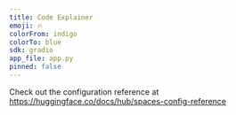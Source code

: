 ```yaml
---
title: Code Explainer
emoji: 🔥
colorFrom: indigo
colorTo: blue
sdk: gradio
app_file: app.py
pinned: false
---
```


Check out the configuration reference at https://huggingface.co/docs/hub/spaces-config-reference
